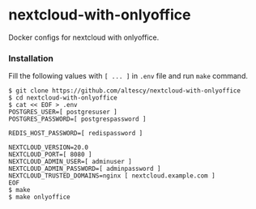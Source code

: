 nextcloud-with-onlyoffice
=========================
Docker configs for nextcloud with onlyoffice.


### Installation

Fill the following values with `[ ... ]` in `.env` file and run `make` command.

```
$ git clone https://github.com/altescy/nextcloud-with-onlyoffice
$ cd nextcloud-with-onlyoffice
$ cat << EOF > .env
POSTGRES_USER=[ postgresuser ]
POSTGRES_PASSWORD=[ postgrespassword ]

REDIS_HOST_PASSWORD=[ redispassword ]

NEXTCLOUD_VERSION=20.0
NEXTCLOUD_PORT=[ 8080 ]
NEXTCLOUD_ADMIN_USER=[ adminuser ]
NEXTCLOUD_ADMIN_PASSWORD=[ adminpassword ]
NEXTCLOUD_TRUSTED_DOMAINS=nginx [ nextcloud.example.com ]
EOF
$ make
$ make onlyoffice
```
